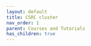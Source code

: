 ```yaml
---
layout: default
title: CSRC cluster 
nav_order: 1
parent: Courses and Tutorials
has_children: true
---
```

